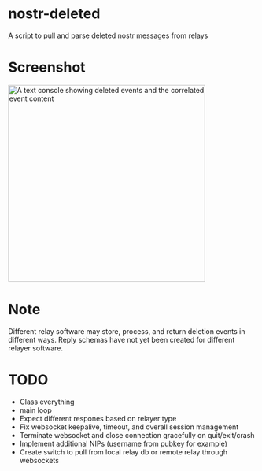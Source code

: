 # nostr-deleted
A script to pull and parse deleted nostr messages from relays 

# Screenshot
<img src="https://raw.githubusercontent.com/ronaldstoner/nostr-deleted/images/example.png" alt="A text console showing deleted events and the correlated event content" width="400"> 

# Note
Different relay software may store, process, and return deletion events in different ways. Reply schemas have not yet been created for different relayer software.

# TODO
- Class everything
- main loop
- Expect different respones based on relayer type
- Fix websocket keepalive, timeout, and overall session management
- Terminate websocket and close connection gracefully on quit/exit/crash
- Implement additional NIPs (username from pubkey for example)
- Create switch to pull from local relay db or remote relay through websockets
